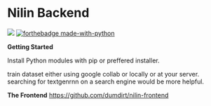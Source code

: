 # Nilin Backend

![](https://img.shields.io/discord/666752603392311356?label=Discord&logo=Discord&style=for-the-badge) [![forthebadge made-with-python](http://ForTheBadge.com/images/badges/made-with-python.svg)](https://www.python.org/)


**Getting Started**

Install Python modules with pip or preffered installer.

train dataset either using google collab or locally or at your server.
searching for textgenrnn on a search engine would be more helpful.

**The Frontend**
https://github.com/dumdirt/nilin-frontend
